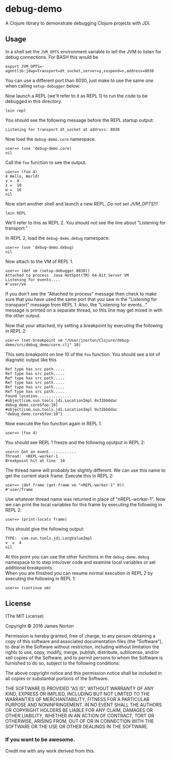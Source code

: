 # debug-demo

A Clojure library to demonstrate debugging Clojure projects with JDI.

## Usage

In a shell set the `JVM_OPTS` environment variable to tell the JVM to listen for debug
connections. For BASH this would be

    export JVM_OPTS=-agentlib:jdwp=transport=dt_socket,server=y,suspend=n,address=8030
  
You can use a different port than 8030, just make to use the same one when calling
`setup-debugger` below.

Now launch a REPL (we'll refer to it as REPL 1) to run the code to be debugged in this directory.

    lein repl
  
 You should see the following message before the REPL startup output:
 
    Listening for transport dt_socket at address: 8030

Now load the `debug-demo.core` namespace.

    user=> (use 'debug-demo.core)
    nil
  
Call the `foo` function to see the output.

    user=> (foo 4)
    4 Hello, World!
    y =  4
    z =  10
    w =  16
    nil
  
Now start another shell and launch a new REPL. _Do not set JVM_OPTS!!!_.

    lein REPL
  
We'll refer to this as REPL 2. You should not see the line about "Listening for transport."

In REPL 2, load the `debug-demo.debug` namespace.

    user=> (use 'debug-demo.debug)
    nil

Now attach to the VM of REPL 1.

    user=> (def vm (setup-debugger 8030))
    Attached to process  Java HotSpot(TM) 64-Bit Server VM
    Listening for events....
    #'user/vm
  
If you don't see the "Attached to process" message then check to make sure that you 
have used the same port that you saw in the "Listening for transpaort" message from
REPL 1. Also, the "Listening for events..." message is printed on a separate thread, so
this line may get mixed in with the other output.

Now that your attached, try setting a breakpoint by executing the following in REPL 2:

    user=> (set-breakpoint vm "/User/jnorton/Clojure/debug-demo/src/debug_demo/core.clj" 10)
  
This sets breakpoint on line 10 of the `foo` function. You should see a lot of diagnstic 
output like this

    Ref type has src path.....
    Ref type has src path.....
    Ref type has src path.....
    Ref type has src path.....
    Ref type has src path.....
    Ref type has src path.....
    Found location...............
    #object[com.sun.tools.jdi.LocationImpl 0x31bb6dac debug_demo.core$foo:10]
    #object[com.sun.tools.jdi.LocationImpl 0x31bb6dac "debug_demo.core$foo:10"]
  
Now execute the foo function again in REPL 1.

    user=> (foo 4)

You should see REPL 1 freeze and the following oputput in REPL 2:

    user=> Got an event............
    Thread:  nREPL-worker-1
    Breakpoint hit at line  10
  
  
The thread name will probably be slightly different. We can use this name to get the 
current stack frame. Execute this in REPL 2:

    user=> (def frame (get-frame vm "nREPL-worker-1" 0))
    #'user/frame
  
Use whatever thread name was returned in place of "nREPL-worker-1". Now we can print the
local variables for this frame by executing the following in REPL 2:

    user=> (print-locals frame)
  
This should give the following output:

    TYPE:  com.sun.tools.jdi.LongValueImpl
    x  =  4
    nil

At this point you can use the other functions in the `debug-demo.debug` namespace to
to step into/over code and examine local variables or set additional breakpoints.  
When you are finished you can resume normal execution in REPL 2 by executing the following 
in REPL 1:

    user=> (continue vm)

## License

(The MIT License)

Copyright © 2016 James Norton

Permission is hereby granted, free of charge, to any person obtaining a copy of this software and associated documentation files (the "Software"), to deal in the Software without restriction, including without limitation the rights to use, copy, modify, merge, publish, distribute, sublicense, and/or sell copies of the Software, and to permit persons to whom the Software is furnished to do so, subject to the following conditions:

The above copyright notice and this permission notice shall be included in all copies or substantial portions of the Software.

THE SOFTWARE IS PROVIDED "AS IS", WITHOUT WARRANTY OF ANY KIND, EXPRESS OR IMPLIED, INCLUDING BUT NOT LIMITED TO THE WARRANTIES OF MERCHANTABILITY, FITNESS FOR A PARTICULAR PURPOSE AND NONINFRINGEMENT. IN NO EVENT SHALL THE AUTHORS OR COPYRIGHT HOLDERS BE LIABLE FOR ANY CLAIM, DAMAGES OR OTHER LIABILITY, WHETHER IN AN ACTION OF CONTRACT, TORT OR OTHERWISE, ARISING FROM, OUT OF OR IN CONNECTION WITH THE SOFTWARE OR THE USE OR OTHER DEALINGS IN THE SOFTWARE.

### If you want to be awesome.

Credit me with any work derived from this.
